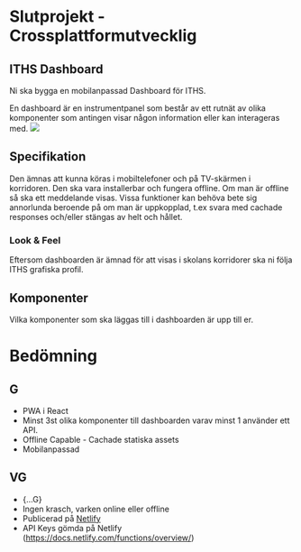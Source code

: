 # Slutprojekt - Crossplattformutvecklig
## ITHS Dashboard
Ni ska bygga en mobilanpassad Dashboard för ITHS.

En dashboard är en instrumentpanel som består av ett rutnät av olika komponenter som antingen visar någon information eller kan interageras med.
![](dashboard.png)


## Specifikation
Den ämnas att kunna köras i mobiltelefoner och på TV-skärmen i korridoren.
Den ska vara installerbar och fungera offline.
Om man är offline så ska ett meddelande visas. Vissa funktioner kan behöva bete sig annorlunda beroende på om man är uppkopplad, t.ex svara med cachade responses och/eller stängas av helt och hållet.

### Look & Feel
Eftersom dashboarden är ämnad för att visas i skolans korridorer ska ni följa ITHS grafiska profil.

## Komponenter
Vilka komponenter som ska läggas till i dashboarden är upp till er.

# Bedömning
## G
* PWA i React
* Minst 3st olika komponenter till dashboarden varav minst 1 använder ett API.
* Offline Capable - Cachade statiska assets
* Mobilanpassad

## VG
* {...G}
* Ingen krasch, varken online eller offline
* Publicerad på [Netlify](https://www.netlify.com/)
* API Keys gömda på Netlify (https://docs.netlify.com/functions/overview/)
